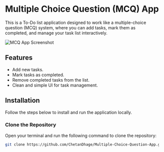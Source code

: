 # Multiple Choice Question (MCQ) App

This is a To-Do list application designed to work like a multiple-choice question (MCQ) system, where you can add tasks, mark them as completed, and manage your task list interactively.

![MCQ App Screenshot](https://github.com/user-attachments/assets/0d44e4ee-2239-410e-bdd7-eaad281af914)

## Features
- Add new tasks.
- Mark tasks as completed.
- Remove completed tasks from the list.
- Clean and simple UI for task management.

## Installation

Follow the steps below to install and run the application locally.

###  Clone the Repository
Open your terminal and run the following command to clone the repository:

```bash
git clone https://github.com/ChetanDhage/Multiple-Choice-Question-App.git
